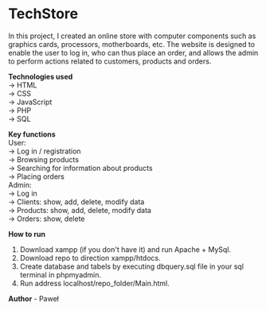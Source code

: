 # TechStore

In this project, I created an online store with computer components such as graphics cards, processors, motherboards, etc. 
The website is designed to enable the user to log in, who can thus place an order, and allows the admin to perform actions 
related to customers, products and orders.


**Technologies used** \
-> HTML \
-> CSS \
-> JavaScript \
-> PHP \
-> SQL


**Key functions** \
User: \
    -> Log in / registration \
    -> Browsing products \
    -> Searching for information about products \
    -> Placing orders \
Admin: \
    -> Log in \
    -> Clients: show, add, delete, modify data \
    -> Products: show, add, delete, modify data \
    -> Orders: show, delete


**How to run**
1. Download xampp (if you don't have it) and run Apache + MySql.
2. Download repo to direction xampp/htdocs.
3. Create database and tabels by executing dbquery.sql file in your sql terminal in phpmyadmin.
4. Run address localhost/repo_folder/Main.html.


**Author** - Paweł
